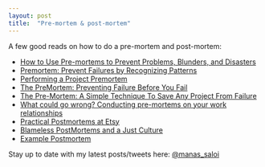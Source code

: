 ```yaml
---
layout: post
title:  "Pre-mortem & post-mortem"
---
```


A few good reads on how to do a pre-mortem and post-mortem:

- [How to Use Pre-mortems to Prevent Problems, Blunders, and Disasters](https://medium.com/@shreyashere/how-to-use-pre-mortems-to-prevent-problems-blunders-and-disasters-6ecc6df6e22a)
- [Premortem: Prevent Failures by Recognizing Patterns](https://tsmith.com/blog/2018/premortem/)
- [Performing a Project Premortem](https://hbr.org/2007/09/performing-a-project-premortem)
- [The PreMortem: Preventing Failure Before You Fail](https://hunterwalk.com/2012/04/23/the-premortem-preventing-failure-before-you-fail/)
- [The Pre-Mortem: A Simple Technique To Save Any Project From Failure](https://www.riskology.co/pre-mortem-technique/)
- [What could go wrong? Conducting pre-mortems on your work relationships](https://medium.com/swlh/what-could-go-wrong-conducting-pre-mortems-on-your-work-relationships-fc25f88c2e31)
- [Practical Postmortems at Etsy](https://www.infoq.com/articles/postmortems-etsy/)
- [Blameless PostMortems and a Just Culture](https://codeascraft.com/2012/05/22/blameless-postmortems/)
- [Example Postmortem](https://www.oreilly.com/library/view/site-reliability-engineering/9781491929117/app04.html)

Stay up to date with my latest posts/tweets here: [@manas_saloi](http://twitter.com/manas_saloi)
